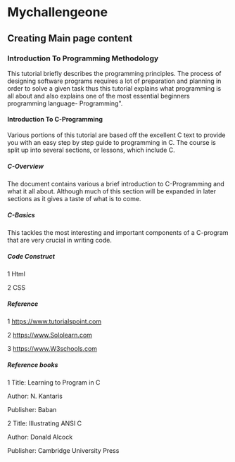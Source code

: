 # Mychallengeone
## Creating Main page content

### Introduction To Programming Methodology
This tutorial briefly describes the programming principles. The process of designing software programs requires a lot of preparation and planning in order to solve a given task thus this tutorial explains what programming is all about and also explains one of the most essential beginners programming language- Programming".
 #### Introduction To C-Programming
Various portions of this tutorial are based off the excellent C text to provide you with an easy step by step guide to programming in C. The course is split up into several sections, or lessons, which include C.
##### C-Overview 
The document contains various a brief introduction to C-Programming and what it all about. Although much of this section will be expanded in later sections as it gives a taste of what is to come.
##### C-Basics 
This tackles the most interesting and important components of a C-program that are very crucial in writing code.
##### Code Construct
  
1 Html

2 CSS

##### Reference 
1 https://www.tutorialspoint.com 
 
 2 https://www.Sololearn.com 

3 https://www.W3schools.com

##### Reference books 

1 Title: Learning to Program in C 
 
 Author: N. Kantaris 

Publisher: Baban
 
2 Title: Illustrating ANSI C 
 
 Author: Donald Alcock 
 
 Publisher: Cambridge University Press

